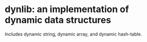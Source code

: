 # dynlib: an implementation of dynamic data structures

Includes dynamic string, dynamic array, and dynamic hash-table.
